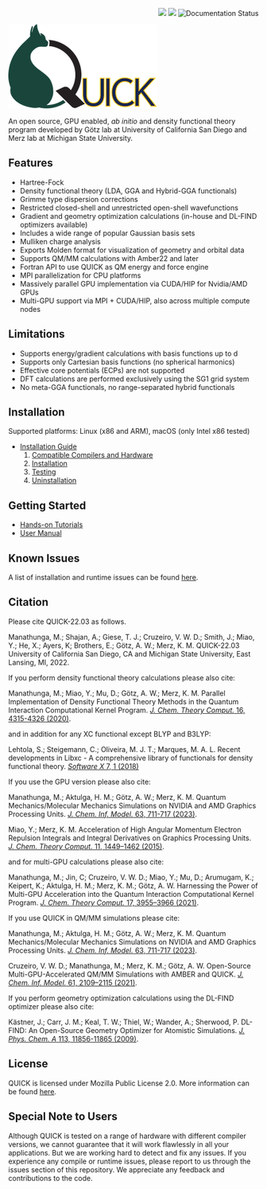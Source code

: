 <p align="right">
<img src="https://github.com/Madu86/QUICK/workflows/Serial%20Build/badge.svg">
<img src="https://github.com/Madu86/QUICK/workflows/MPI%20Build/badge.svg">
<img src='https://readthedocs.org/projects/quick-docs/badge/?version=23.8.0' alt='Documentation Status' />
</p>
<p align="left">
<img width="299" height="169" src="./tools/logo.png">
</p>

An open source, GPU enabled, *ab initio* and density functional
theory program developed by Götz lab at University of California San Diego and Merz
lab at Michigan State University.

Features
--------
* Hartree-Fock
* Density functional theory (LDA, GGA and Hybrid-GGA functionals)
* Grimme type dispersion corrections
* Restricted closed-shell and unrestricted open-shell wavefunctions
* Gradient and geometry optimization calculations (in-house and DL-FIND optimizers available) 
* Includes a wide range of popular Gaussian basis sets
* Mulliken charge analysis
* Exports Molden format for visualization of geometry and orbital data
* Supports QM/MM calculations with Amber22 and later
* Fortran API to use QUICK as QM energy and force engine
* MPI parallelization for CPU platforms
* Massively parallel GPU implementation via CUDA/HIP for Nvidia/AMD GPUs
* Multi-GPU support via MPI + CUDA/HIP, also across multiple compute nodes

Limitations
-----------
* Supports energy/gradient calculations with basis functions up to d
* Supports only Cartesian basis functions (no spherical harmonics)
* Effective core potentials (ECPs) are not supported
* DFT calculations are performed exclusively using the SG1 grid system 
* No meta-GGA functionals, no range-separated hybrid functionals

Installation
------------
Supported platforms: Linux (x86 and ARM), macOS (only Intel x86 tested)

* [Installation Guide](https://quick-docs.readthedocs.io/en/23.8.0/installation-guide.html#installation-guide)
   1. [Compatible Compilers and Hardware](https://quick-docs.readthedocs.io/en/23.8.0/installation-guide.html#compatible-compilers-and-hardware)
   2. [Installation](https://quick-docs.readthedocs.io/en/23.8.0/installation-guide.html#installation)
   3. [Testing](https://quick-docs.readthedocs.io/en/23.8.0/installation-guide.html#environment-variables-and-testing)
   4. [Uninstallation](https://quick-docs.readthedocs.io/en/23.8.0/installation-guide.html#uninstallation-and-cleaning)

Getting Started
---------------
* [Hands-on Tutorials](https://quick-docs.readthedocs.io/en/23.8.0/hands-on-tutorials.html)
* [User Manual](https://quick-docs.readthedocs.io/en/23.8.0/user-manual.html)

Known Issues
------------
A list of installation and runtime issues can be found [here](https://quick-docs.readthedocs.io/en/23.8.0/known-issues.html#known-issues-of-current-version).

Citation
--------
Please cite QUICK-22.03 as follows.

Manathunga, M.; Shajan, A.; Giese, T. J.; Cruzeiro, V. W. D.; Smith, J.; Miao, Y.; He, X.; Ayers, K;
Brothers, E.; Götz, A. W.; Merz, K. M. QUICK-22.03 University of California San Diego, CA and Michigan State University, East Lansing, MI, 2022.

If you perform density functional theory calculations please also cite:

Manathunga, M.; Miao, Y.; Mu, D.; Götz, A. W.; Merz, K. M.
Parallel Implementation of Density Functional Theory Methods in the Quantum Interaction Computational Kernel Program. 
[*J. Chem. Theory Comput.* 16, 4315-4326 (2020)](https://pubs.acs.org/doi/10.1021/acs.jctc.0c00290).

and in addition for any XC functional except BLYP and B3LYP:

Lehtola, S.; Steigemann, C.; Oliveira, M. J. T.; Marques, M. A. L.
Recent developments in Libxc - A comprehensive library of functionals for density functional theory.
[*Software X* 7, 1 (2018)](http://dx.doi.org/10.1016/j.softx.2017.11.002)

If you use the GPU version please also cite:

Manathunga, M.; Aktulga, H. M.; Götz, A. W.; Merz, K. M.
Quantum Mechanics/Molecular Mechanics Simulations on NVIDIA and AMD Graphics Processing Units.
[*J. Chem. Inf. Model.* 63, 711-717 (2023)](https://pubs.acs.org/doi/10.1021/acs.jcim.2c01505).

Miao, Y.; Merz, K. M.
Acceleration of High Angular Momentum Electron Repulsion Integrals and Integral Derivatives on Graphics Processing Units. 
[*J. Chem. Theory Comput.* 11, 1449–1462 (2015)](https://pubs.acs.org/doi/10.1021/ct500984t).

and for multi-GPU calculations please also cite:

Manathunga, M.; Jin, C; Cruzeiro, V. W. D.; Miao, Y.; Mu, D.; Arumugam, K.; Keipert, K.; Aktulga, H. M.; Merz, K. M.; Götz, A. W. 
Harnessing the Power of Multi-GPU Acceleration into the Quantum Interaction Computational Kernel Program.
[*J. Chem. Theory Comput.* 17, 3955–3966 (2021)](https://pubs.acs.org/doi/abs/10.1021/acs.jctc.1c00145).

If you use QUICK in QM/MM simulations please cite:

Manathunga, M.; Aktulga, H. M.; Götz, A. W.; Merz, K. M.
Quantum Mechanics/Molecular Mechanics Simulations on NVIDIA and AMD Graphics Processing Units.
[*J. Chem. Inf. Model.* 63, 711-717 (2023)](https://pubs.acs.org/doi/10.1021/acs.jcim.2c01505).

Cruzeiro, V. W. D.; Manathunga, M.; Merz, K. M.; Götz, A. W.
Open-Source Multi-GPU-Accelerated QM/MM Simulations with AMBER and QUICK.
[*J. Chem. Inf. Model.* 61, 2109–2115 (2021)](https://pubs.acs.org/doi/abs/10.1021/acs.jcim.1c00169).

If you perform geometry optimization calculations using the DL-FIND optimizer please also cite:

Kästner, J.; Carr, J. M.; Keal, T. W.; Thiel, W.; Wander, A.; Sherwood, P. DL-FIND: An Open-Source Geometry Optimizer for Atomistic Simulations. 
[*J. Phys. Chem. A* 113, 11856-11865 (2009)](https://pubs.acs.org/doi/10.1021/jp9028968).

License
-------
QUICK is licensed under Mozilla Public License 2.0. More information can be found [here](https://quick-docs.readthedocs.io/en/23.8.0/license.html#mozilla-public-license-version-2-0).

Special Note to Users
---------------------
Although QUICK is tested on a range of hardware with different compiler versions, we cannot guarantee that it will work flawlessly in all your applications. But we are working hard to detect and fix any issues. If you experience any compile or runtime issues, please report to us through the issues section of this repository. We appreciate any feedback and contributions to the code.
